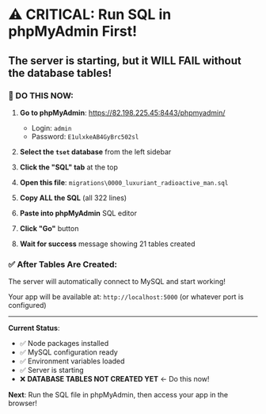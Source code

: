# ⚠️ CRITICAL: Run SQL in phpMyAdmin First!

## The server is starting, but it WILL FAIL without the database tables!

### 🔴 DO THIS NOW:

1. **Go to phpMyAdmin**: https://82.198.225.45:8443/phpmyadmin/
   - Login: `admin`
   - Password: `E1ulxkeAB4GyBrc502sl`

2. **Select the `tset` database** from the left sidebar

3. **Click the "SQL" tab** at the top

4. **Open this file**: `migrations\0000_luxuriant_radioactive_man.sql`

5. **Copy ALL the SQL** (all 322 lines)

6. **Paste into phpMyAdmin** SQL editor

7. **Click "Go"** button

8. **Wait for success** message showing 21 tables created

### ✅ After Tables Are Created:

The server will automatically connect to MySQL and start working!

Your app will be available at: `http://localhost:5000` (or whatever port is configured)

---

**Current Status**: 
- ✅ Node packages installed
- ✅ MySQL configuration ready  
- ✅ Environment variables loaded
- ✅ Server is starting
- ❌ **DATABASE TABLES NOT CREATED YET** ← Do this now!

**Next**: Run the SQL file in phpMyAdmin, then access your app in the browser!

